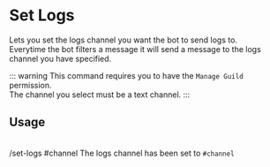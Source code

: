 # Set Logs

Lets you set the logs channel you want the bot to send logs to.<br />
Everytime the bot filters a message it will send a message to the logs channel you have specified.

::: warning
This command requires you to have the `Manage Guild` permission.<br />
The channel you select must be a text channel.
:::

## Usage

<br />
<DiscordMessages>
	<DiscordMessage profile="user">
		/set-logs #channel
	</DiscordMessage>
	<DiscordMessage profile="bot">
		The logs channel has been set to <code class="discord-message-inline-code">#channel</code>
	</DiscordMessage>
</DiscordMessages>
